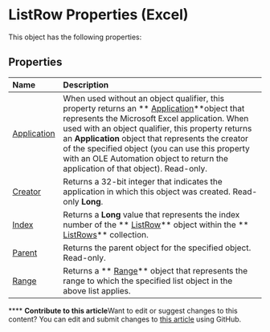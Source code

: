 
# ListRow Properties (Excel)
This object has the following properties:

## Properties



|**Name**|**Description**|
|:-----|:-----|
| [Application](ace7b6cb-4afe-d2d5-5912-e2eb1aa5a90a.md)|When used without an object qualifier, this property returns an  ** [Application](19b73597-5cf9-4f56-8227-b5211f657f6f.md)**object that represents the Microsoft Excel application. When used with an object qualifier, this property returns an  **Application** object that represents the creator of the specified object (you can use this property with an OLE Automation object to return the application of that object). Read-only.|
| [Creator](3b750487-3ea6-815b-0389-55313cb2f36b.md)|Returns a 32-bit integer that indicates the application in which this object was created. Read-only  **Long**.|
| [Index](701262e9-1c24-0117-023e-8f11ef26ed6b.md)|Returns a  **Long** value that represents the index number of the ** [ListRow](ba3e4215-14b6-3dca-82d0-0951f9f2fc3e.md)** object within the ** [ListRows](e4035209-00a2-ea16-a3b9-2d23afe0b88a.md)** collection.|
| [Parent](fd49742d-66ad-3aa5-e66e-818d0897d510.md)|Returns the parent object for the specified object. Read-only.|
| [Range](261b507a-91d7-9075-1d4d-b85d6d455ee0.md)|Returns a  ** [Range](b8207778-0dcc-4570-1234-f130532cc8cd.md)** object that represents the range to which the specified list object in the above list applies.|

****   **Contribute to this article**Want to edit or suggest changes to this content? You can edit and submit changes to  [this article](https://github.com/jhershey00/VBA_Excel_Test/OpenXMLCon/articles/05eed7b0-2af8-4a35-8cc0-f75478697217.md) using GitHub.

